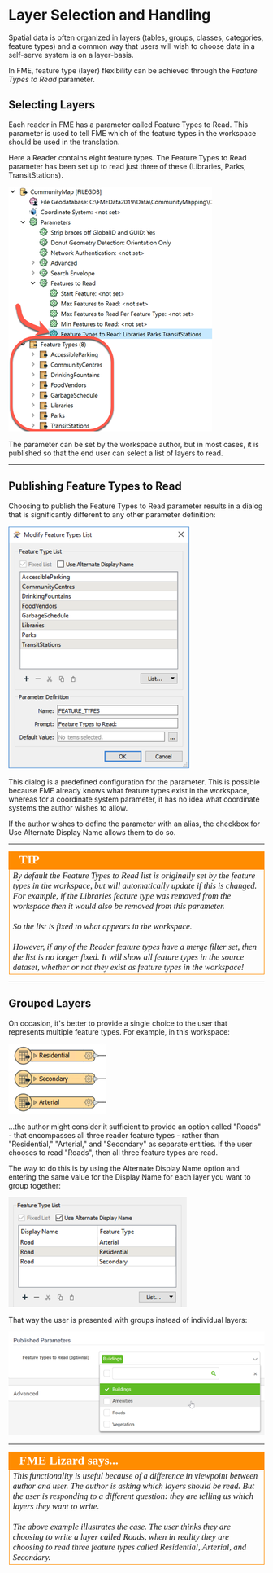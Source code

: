 # Layer Selection and Handling

Spatial data is often organized in layers (tables, groups, classes, categories, feature types) and a common way that users will wish to choose data in a self-serve system is on a layer-basis.

In FME, feature type (layer) flexibility can be achieved through the *Feature Types to Read* parameter.

## Selecting Layers ##

Each reader in FME has a parameter called Feature Types to Read. This parameter is used to tell FME which of the feature types in the workspace should be used in the translation.

Here a Reader contains eight feature types. The Feature Types to Read parameter has been set up to read just three of these (Libraries, Parks, TransitStations).

![](./Images/Img5.015.FeatureTypesToReadParameter.png)

The parameter can be set by the workspace author, but in most cases, it is published so that the end user can select a list of layers to read.

---

## Publishing Feature Types to Read ##

Choosing to publish the Feature Types to Read parameter results in a dialog that is significantly different to any other parameter definition:

![](./Images/Img5.016.FeatureTypesToReadPublishing.png)

This dialog is a predefined configuration for the parameter. This is possible because FME already knows what feature types exist in the workspace, whereas for a coordinate system parameter, it has no idea what coordinate systems the author wishes to allow.

If the author wishes to define the parameter with an alias, the checkbox for Use Alternate Display Name allows them to do so.

---

<!--Tip Section-->

<table style="border-spacing: 0px">
<tr>
<td style="vertical-align:middle;background-color:darkorange;border: 2px solid darkorange">
<i class="fa fa-info-circle fa-lg fa-pull-left fa-fw" style="color:white;padding-right: 12px;vertical-align:text-top"></i>
<span style="color:white;font-size:x-large;font-weight: bold;font-family:serif">TIP</span>
</td>
</tr>

<tr>
<td style="border: 1px solid darkorange">
<span style="font-family:serif; font-style:italic; font-size:larger">
By default the Feature Types to Read list is originally set by the feature types in the workspace, but will automatically update if this is changed. For example, if the Libraries feature type was removed from the workspace then it would also be removed from this parameter.
<br><br>So the list is fixed to what appears in the workspace.
<br><br>However, if any of the Reader feature types have a merge filter set, then the list is no longer fixed. It will show all feature types in the source dataset, whether or not they exist as feature types in the workspace!
</span>
</td>
</tr>
</table>

---

## Grouped Layers ##

On occasion, it's better to provide a single choice to the user that represents multiple feature types. For example, in this workspace:

![](./Images/Img5.017.FeatureTypeGroup.png)

...the author might consider it sufficient to provide an option called "Roads" - that encompasses all three reader feature types - rather than "Residential," "Arterial," and "Secondary" as separate entities. If the user chooses to read "Roads", then all three feature types are read.

The way to do this is by using the Alternate Display Name option and entering the same value for the Display Name for each layer you want to group together:

![](./Images/Img5.018.FeatureTypesToReadGroups.png)

That way the user is presented with groups instead of individual layers:

![](./Images/Img5.019.FeatureTypesToReadWeb.png)

---

<!--Person X Says Section-->

<table style="border-spacing: 0px">
<tr>
<td style="vertical-align:middle;background-color:darkorange;border: 2px solid darkorange">
<i class="fa fa-quote-left fa-lg fa-pull-left fa-fw" style="color:white;padding-right: 12px;vertical-align:text-top"></i>
<span style="color:white;font-size:x-large;font-weight: bold;font-family:serif">FME Lizard says...</span>
</td>
</tr>

<tr>
<td style="border: 1px solid darkorange">
<span style="font-family:serif; font-style:italic; font-size:larger">
This functionality is useful because of a difference in viewpoint between author and user. The author is asking which layers should be read. But the user is responding to a different question: they are telling us which layers they want to write.
<br><br>The above example illustrates the case. The user thinks they are choosing to write a layer called Roads, when in reality they are choosing to read three feature types called Residential, Arterial, and Secondary.
</span>
</td>
</tr>
</table>
